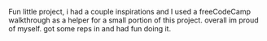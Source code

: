 Fun little project, i had a couple inspirations and I used a freeCodeCamp walkthrough as a helper for a small portion of this project. 
overall im proud of myself. got some reps in and had fun doing it. 
